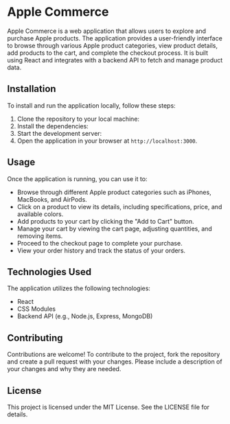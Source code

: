 # Apple Commerce

Apple Commerce is a web application that allows users to explore and purchase Apple products. The application provides a user-friendly interface to browse through various Apple product categories, view product details, add products to the cart, and complete the checkout process. It is built using React and integrates with a backend API to fetch and manage product data.

## Installation

To install and run the application locally, follow these steps:

1. Clone the repository to your local machine:
2. Install the dependencies:
3. Start the development server:
4. Open the application in your browser at `http://localhost:3000`.

## Usage

Once the application is running, you can use it to:

- Browse through different Apple product categories such as iPhones, MacBooks, and AirPods.
- Click on a product to view its details, including specifications, price, and available colors.
- Add products to your cart by clicking the "Add to Cart" button.
- Manage your cart by viewing the cart page, adjusting quantities, and removing items.
- Proceed to the checkout page to complete your purchase.
- View your order history and track the status of your orders.

## Technologies Used

The application utilizes the following technologies:

- React
- CSS Modules
- Backend API (e.g., Node.js, Express, MongoDB)

## Contributing

Contributions are welcome! To contribute to the project, fork the repository and create a pull request with your changes. Please include a description of your changes and why they are needed.

## License

This project is licensed under the MIT License. See the LICENSE file for details.

##



